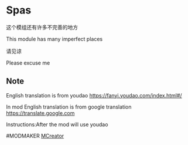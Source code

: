 # Spas
这个模组还有许多不完善的地方

This module has many imperfect places

请见谅

Please excuse me



## Note

English translation is from youdao https://fanyi.youdao.com/index.html#/

In mod English translation is from google translation https://translate.google.com

Instructions:After the mod will use youdao 

#MODMAKER [MCreator](https://www.mcreator.net/)
